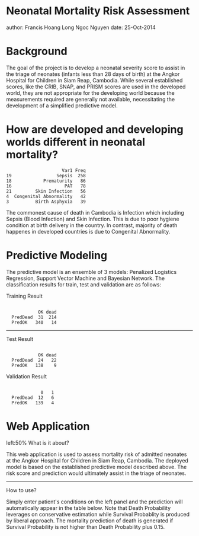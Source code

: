 Neonatal Mortality Risk Assessment
========================================================
author: Francis Hoang Long Ngoc Nguyen 
date: 25-Oct-2014

Background
========================================================


The goal of the project is to develop a neonatal severity score to assist in the triage of neonates (infants less than 28 days of birth) at the Angkor Hospital for Children in Siam Reap, Cambodia. While several established scores, like the CRIB, SNAP, and PRISM scores are used in the developed world, they are not appropriate for the developing world because the measurements required are generally not available, necessitating the development of a simplified predictive model.


How are developed and developing worlds different in neonatal mortality? 
========================================================


```
                     Var1 Freq
19                 Sepsis  258
18            Prematurity   86
16                    PAT   78
21         Skin Infection   56
4  Congenital Abnormality   42
3          Birth Asphyxia   39
```
The commonest cause of death in Cambodia is Infection which including Sepsis (Blood Infection) and Skin Infection. This is due to poor hygiene condition at  birth delivery in the country. In contrast, majority of death happenes in developed countries is due to Congenital Abnormality.




Predictive Modeling
===
The predictive model is an ensemble of 3 models: Penalized Logistics Regression, Support Vector Machine and Bayesian Network. The classification results for train, test and validation are as follows:

Training Result

```
          
            OK dead
  PredDead  31  214
  PredOK   340   14
```
***
Test Result

```
          
            OK dead
  PredDead  24   22
  PredOK   138    9
```
Validation Result

```
          
             0   1
  PredDead  12   6
  PredOK   139   4
```


Web Application
===
left:50%
What is it about?

This web application is used to assess mortality risk of admitted neonates at the Angkor Hospital for Children in Siam Reap, Cambodia. The deployed model is based on the established predictive model described above. The risk score and prediction would ultimately assist in the triage of neonates.

***
How to use?

Simply enter patient's conditions on the left panel and the prediction will automatically appear in the table below. Note that Death Probability leverages on conservative estimation while Survival Probablity is produced by liberal approach. The mortality prediction of death is generated if Survival Probability is not higher than Death Probability plus 0.15.
